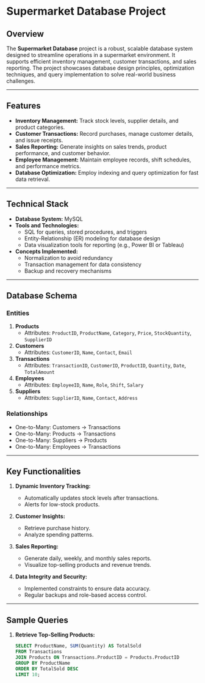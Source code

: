 # **Supermarket Database Project**

## **Overview**
The **Supermarket Database** project is a robust, scalable database system designed to streamline operations in a supermarket environment. It supports efficient inventory management, customer transactions, and sales reporting. The project showcases database design principles, optimization techniques, and query implementation to solve real-world business challenges.

---

## **Features**
- **Inventory Management:** Track stock levels, supplier details, and product categories.
- **Customer Transactions:** Record purchases, manage customer details, and issue receipts.
- **Sales Reporting:** Generate insights on sales trends, product performance, and customer behavior.
- **Employee Management:** Maintain employee records, shift schedules, and performance metrics.
- **Database Optimization:** Employ indexing and query optimization for fast data retrieval.

---

## **Technical Stack**
- **Database System:** MySQL
- **Tools and Technologies:**
  - SQL for queries, stored procedures, and triggers
  - Entity-Relationship (ER) modeling for database design
  - Data visualization tools for reporting (e.g., Power BI or Tableau)
- **Concepts Implemented:**
  - Normalization to avoid redundancy
  - Transaction management for data consistency
  - Backup and recovery mechanisms

---

## **Database Schema**
### **Entities**
1. **Products**
   - Attributes: `ProductID`, `ProductName`, `Category`, `Price`, `StockQuantity`, `SupplierID`
2. **Customers**
   - Attributes: `CustomerID`, `Name`, `Contact`, `Email`
3. **Transactions**
   - Attributes: `TransactionID`, `CustomerID`, `ProductID`, `Quantity`, `Date`, `TotalAmount`
4. **Employees**
   - Attributes: `EmployeeID`, `Name`, `Role`, `Shift`, `Salary`
5. **Suppliers**
   - Attributes: `SupplierID`, `Name`, `Contact`, `Address`

### **Relationships**
- One-to-Many: Customers → Transactions
- One-to-Many: Products → Transactions
- One-to-Many: Suppliers → Products
- One-to-Many: Employees → Transactions

---

## **Key Functionalities**
1. **Dynamic Inventory Tracking:**
   - Automatically updates stock levels after transactions.
   - Alerts for low-stock products.

2. **Customer Insights:**
   - Retrieve purchase history.
   - Analyze spending patterns.

3. **Sales Reporting:**
   - Generate daily, weekly, and monthly sales reports.
   - Visualize top-selling products and revenue trends.

4. **Data Integrity and Security:**
   - Implemented constraints to ensure data accuracy.
   - Regular backups and role-based access control.

---

## **Sample Queries**
1. **Retrieve Top-Selling Products:**
   ```sql
   SELECT ProductName, SUM(Quantity) AS TotalSold
   FROM Transactions
   JOIN Products ON Transactions.ProductID = Products.ProductID
   GROUP BY ProductName
   ORDER BY TotalSold DESC
   LIMIT 10;


